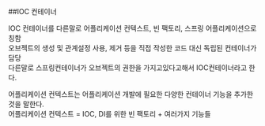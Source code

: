 ##IOC 컨테이너

IOC 컨테이너를 다른말로 어플리케이션 컨텍스트, 빈 팩토리, 스프링 어플리케이션으로 칭함  
오브젝트의 생성 및 관계설정 사용, 제거 등을 직접 작성한 코드 대신 독립된 컨테이너가 담당  
다른말로 스프링컨테이너가 오브젝트의 권한을 가지고있다고해서 IOC컨테이너라고 한다.  

어플리케이션 컨텍스트는 어플리케이션 개발에 필요한 다양한 컨테이너 기능을 추가한 것을 말한다.  
어플리케이션 컨텍스트 = IOC, DI를 위한 빈 팩토리 + 여러가지 기능들